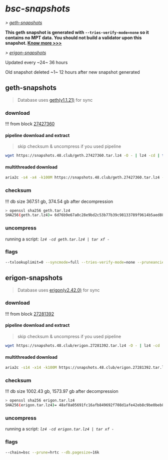 # *bsc-snapshots*


*\> [geth-snapshots](#geth-snapshots)*

**This geth snapshot is generated with `--tries-verify-mode=none` so it contains no MPT data. You should not build a validator upon this snapshot. [Know more >>>](https://github.com/bnb-chain/bsc/pull/926)**

*\> [erigon-snapshots](#erigon-snapshots)*

Updated every ~24~ 36 hours

Old snapshot deleted ~1~ 12 hours after new snapshot generated

## geth-snapshots


> Database uses [geth(v1.1.21)](https://github.com/bnb-chain/bsc/releases/tag/v1.1.21) for sync


### download

<!-- begin_geth -->

!!! from block [27427360](https://bscscan.com/block/27427360)

#### pipeline download and extract
> skip checksum & uncompress if you used pipeline
```bash
wget https://snapshots.48.club/geth.27427360.tar.lz4 -O - | lz4 -cd | tar xf -
```

#### multithreaded download

```bash
aria2c -s4 -x4 -k100M https://snapshots.48.club/geth.27427360.tar.lz4 -o geth.tar.lz4
```


### checksum

!!! db size 367.51 gb, 374.54 gb after decompression
```bash
> openssl sha256 geth.tar.lz4
SHA256(geth.tar.lz4)= 6d76b9e67a0c28e9bd2c53b77b39c98133789f9614b5aed883fc4620d069f0ec
```

<!-- end_geth -->

### uncompress


running a script: _`lz4 -cd geth.tar.lz4 | tar xf -`_


### flags


```bash
--txlookuplimit=0 --syncmode=full --tries-verify-mode=none --pruneancient=true --diffblock=5000
```


## erigon-snapshots


> Database uses [erigon(v2.42.0)](https://github.com/ledgerwatch/erigon/releases/tag/v2.42.0) for sync


### download

<!-- begin_erigon -->

!!! from block [27281392](https://bscscan.com/block/27281392)

#### pipeline download and extract
> skip checksum & uncompress if you used pipeline
```bash
wget https://snapshots.48.club/erigon.27281392.tar.lz4 -O - | lz4 -cd | tar xf -
```

#### multithreaded download

```bash
aria2c -s14 -x14 -k100M https://snapshots.48.club/erigon.27281392.tar.lz4 -o erigon.tar.lz4
```


### checksum

!!! db size 1002.43 gb, 1573.97 gb after decompression
```bash
> openssl sha256 erigon.tar.lz4
SHA256(erigon.tar.lz4)= 48af8a05691fc16afb849692f708d1afe42eb8c9be0beb828bfe04a381fa93d5
```

<!-- end_erigon -->


### uncompress


running a script: _`lz4 -cd erigon.tar.lz4 | tar xf -`_


### flags


```bash
--chain=bsc --prune=hrtc --db.pagesize=16k
```

